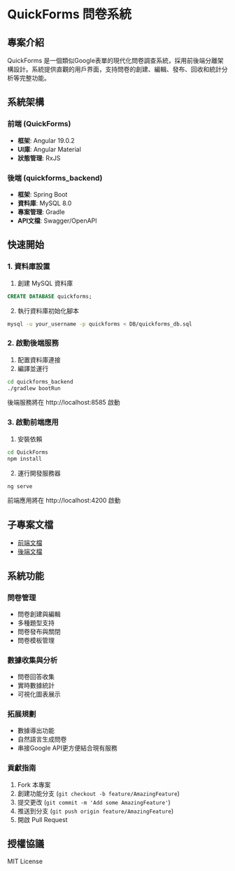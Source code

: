 # QuickForms 問卷系統

## 專案介紹

QuickForms 是一個類似Google表單的現代化問卷調查系統，採用前後端分離架構設計。系統提供直觀的用戶界面，支持問卷的創建、編輯、發布、回收和統計分析等完整功能。

## 系統架構

### 前端 (QuickForms)

- **框架**: Angular 19.0.2
- **UI庫**: Angular Material
- **狀態管理**: RxJS

### 後端 (quickforms_backend)

- **框架**: Spring Boot
- **資料庫**: MySQL 8.0
- **專案管理**: Gradle
- **API文檔**: Swagger/OpenAPI

## 快速開始

### 1. 資料庫設置

1. 創建 MySQL 資料庫

```sql
CREATE DATABASE quickforms;
```

2. 執行資料庫初始化腳本

```bash
mysql -u your_username -p quickforms < DB/quickforms_db.sql
```

### 2. 啟動後端服務

1. 配置資料庫連接
2. 編譯並運行

```bash
cd quickforms_backend
./gradlew bootRun
```

後端服務將在 http://localhost:8585 啟動

### 3. 啟動前端應用

1. 安裝依賴

```bash
cd QuickForms
npm install
```

2. 運行開發服務器

```bash
ng serve
```

前端應用將在 http://localhost:4200 啟動

## 子專案文檔

- [前端文檔](QuickForms/README.md)
- [後端文檔](quickforms_backend/README.md)

## 系統功能

### 問卷管理

- 問卷創建與編輯
- 多種題型支持
- 問卷發布與關閉
- 問卷模板管理

### 數據收集與分析

- 問卷回答收集
- 實時數據統計
- 可視化圖表展示

### 拓展規劃
- 數據導出功能
- 自然語言生成問卷
- 串接Google API更方便結合現有服務

### 貢獻指南
1. Fork 本專案
2. 創建功能分支 (`git checkout -b feature/AmazingFeature`)
3. 提交更改 (`git commit -m 'Add some AmazingFeature'`)
4. 推送到分支 (`git push origin feature/AmazingFeature`)
5. 開啟 Pull Request


## 授權協議

MIT License
